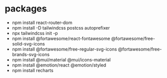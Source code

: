 # packages

- npm install react-router-dom
- npm install -D tailwindcss postcss autoprefixer
- npx tailwindcss init -p
- npm install @fortawesome/react-fontawesome @fortawesome/free-solid-svg-icons
- npm install @fortawesome/free-regular-svg-icons @fortawesome/free-brands-svg-icons
- npm install @mui/material @mui/icons-material
- npm install @emotion/react @emotion/styled
- npm install recharts